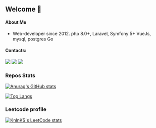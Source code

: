 ## Welcome 👋

#### About Me
- Web-developer since 2012.
php 8.0+, Laravel, Symfony 5+
VueJs, mysql, postgres
Go

#### Contacts:
<a href = "https://www.linkedin.com/in/alexander-shander-9a6782106/"><img src="https://img.shields.io/badge/LinkedIn-0077B5?style=for-the-badge&logo=linkedin&logoColor=white" /></a>
<a href = "https://t.me/cranky4"><img src="https://img.shields.io/badge/telegram-229ED9?style=for-the-badge&logo=telegram&logoColor=white" /></a>
<a href="mailto:sylvl0n@yandex.ru"><img src="https://img.shields.io/badge/mail-c71610?style=for-the-badge&logo=gmail&logoColor=white" /></a>

### Repos Stats
[![Anurag's GitHub stats](https://github-readme-stats.vercel.app/api?username=cranky4&show_icons=true&theme=dracula)](https://github.com/anuraghazra/github-readme-stats)

[![Top Langs](https://github-readme-stats.vercel.app/api/top-langs/?username=cranky4&layout=compact&theme=react)](https://github.com/anuraghazra/github-readme-stats)

### Leetcode profile
[![KnlnKS's LeetCode stats](https://leetcode-stats-six.vercel.app/?username=cranky4&theme=dark)](https://leetcode.com/cranky4/)
